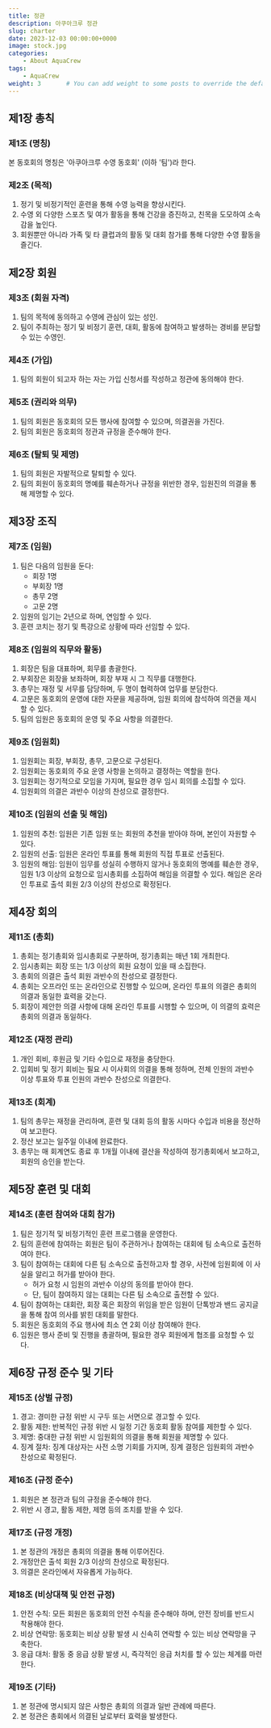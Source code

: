 ```yaml
---
title: 정관
description: 아쿠아크루 정관
slug: charter
date: 2023-12-03 00:00:00+0000
image: stock.jpg
categories:
    - About AquaCrew
tags:
    - AquaCrew
weight: 3       # You can add weight to some posts to override the default sorting (date descending)
---
```


## 제1장 총칙
### 제1조 (명칭)
본 동호회의 명칭은 '아쿠아크루 수영 동호회' (이하 '팀')라 한다.
### 제2조 (목적)
1. 정기 및 비정기적인 훈련을 통해 수영 능력을 향상시킨다.
2. 수영 외 다양한 스포츠 및 여가 활동을 통해 건강을 증진하고, 친목을 도모하여 소속감을 높인다.
3. 회원뿐만 아니라 가족 및 타 클럽과의 활동 및 대회 참가를 통해 다양한 수영 활동을 즐긴다. 

## 제2장 회원
### 제3조 (회원 자격)
1. 팀의 목적에 동의하고 수영에 관심이 있는 성인.
2. 팀이 주최하는 정기 및 비정기 훈련, 대회, 활동에 참여하고 발생하는 경비를 분담할 수 있는 수영인. 

### 제4조 (가입)
1. 팀의 회원이 되고자 하는 자는 가입 신청서를 작성하고 정관에 동의해야 한다.

### 제5조 (권리와 의무)
1. 팀의 회원은 동호회의 모든 행사에 참여할 수 있으며, 의결권을 가진다.
2. 팀의 회원은 동호회의 정관과 규정을 준수해야 한다.

### 제6조 (탈퇴 및 제명)
1. 팀의 회원은 자발적으로 탈퇴할 수 있다.
2. 팀의 회원이 동호회의 명예를 훼손하거나 규정을 위반한 경우, 임원진의 의결을 통해 제명할 수 있다.

## 제3장 조직
### 제7조 (임원)
1. 팀은 다음의 임원을 둔다:
   * 회장 1명
   * 부회장 1명
   * 총무 2명
   * 고문 2명
2. 임원의 임기는 2년으로 하며, 연임할 수 있다.
3. 훈련 코치는 정기 및 특강으로 상황에 따라 선임할 수 있다.

### 제8조 (임원의 직무와 활동)
1. 회장은 팀을 대표하며, 회무를 총괄한다.
2. 부회장은 회장을 보좌하며, 회장 부재 시 그 직무를 대행한다.
3. 총무는 재정 및 서무를 담당하며, 두 명이 협력하여 업무를 분담한다.
4. 고문은 동호회의 운영에 대한 자문을 제공하며, 임원 회의에 참석하여 의견을 제시할 수 있다.
5. 팀의 임원은 동호회의 운영 및 주요 사항을 의결한다.

### 제9조 (임원회)
1. 임원회는 회장, 부회장, 총무, 고문으로 구성된다.
2. 임원회는 동호회의 주요 운영 사항을 논의하고 결정하는 역할을 한다.
3. 임원회는 정기적으로 모임을 가지며, 필요한 경우 임시 회의를 소집할 수 있다.
4. 임원회의 의결은 과반수 이상의 찬성으로 결정한다.

### 제10조 (임원의 선출 및 해임)
1. 임원의 추천: 임원은 기존 임원 또는 회원의 추천을 받아야 하며, 본인이 자원할 수 있다.
2. 임원의 선출: 임원은 온라인 투표를 통해 회원의 직접 투표로 선출된다.
3. 임원의 해임: 임원이 임무를 성실히 수행하지 않거나 동호회의 명예를 훼손한 경우, 임원 1/3 이상의 요청으로 임시총회를 소집하여 해임을 의결할 수 있다. 해임은 온라인 투표로 출석 회원 2/3 이상의 찬성으로 확정된다.

## 제4장 회의
### 제11조 (총회)
1. 총회는 정기총회와 임시총회로 구분하며, 정기총회는 매년 1회 개최한다.
2. 임시총회는 회장 또는 1/3 이상의 회원 요청이 있을 때 소집한다.
3. 총회의 의결은 출석 회원 과반수의 찬성으로 결정한다.
4. 총회는 오프라인 또는 온라인으로 진행할 수 있으며, 온라인 투표의 의결은 총회의 의결과 동일한 효력을 갖는다.
5. 회장이 제안한 의결 사항에 대해 온라인 투표를 시행할 수 있으며, 이 의결의 효력은 총회의 의결과 동일하다.

### 제12조 (재정 관리)
1. 개인 회비, 후원금 및 기타 수입으로 재정을 충당한다.
2. 입회비 및 정기 회비는 필요 시 이사회의 의결을 통해 정하며, 전체 인원의 과반수 이상 투표와 투표 인원의 과반수 찬성으로 의결한다.

### 제13조 (회계)
1. 팀의 총무는 재정을 관리하며, 훈련 및 대회 등의 활동 시마다 수입과 비용을 정산하여 보고한다.
2. 정산 보고는 일주일 이내에 완료한다.
3. 총무는 매 회계연도 종료 후 1개월 이내에 결산을 작성하여 정기총회에서 보고하고, 회원의 승인을 받는다.

## 제5장 훈련 및 대회
### 제14조 (훈련 참여와 대회 참가)
1. 팀은 정기적 및 비정기적인 훈련 프로그램을 운영한다.
2. 팀의 훈련에 참여하는 회원은 팀이 주관하거나 참여하는 대회에 팀 소속으로 출전하여야 한다.
3. 팀이 참여하는 대회에 다른 팀 소속으로 출전하고자 할 경우, 사전에 임원회에 이 사실을 알리고 허가를 받아야 한다.
   * 허가 요청 시 임원의 과반수 이상의 동의를 받아야 한다.
   * 단, 팀이 참여하지 않는 대회는 다른 팀 소속으로 출전할 수 있다.
4. 팀이 참여하는 대회란, 회장 혹은 회장의 위임을 받은 임원이 단톡방과 밴드 공지글을 통해 참여 의사를 밝힌 대회를 말한다.
5. 회원은 동호회의 주요 행사에 최소 연 2회 이상 참여해야 한다.
6. 임원은 행사 준비 및 진행을 총괄하며, 필요한 경우 회원에게 협조를 요청할 수 있다. 

## 제6장 규정 준수 및 기타
### 제15조 (상벌 규정)
1. 경고: 경미한 규정 위반 시 구두 또는 서면으로 경고할 수 있다.
2. 활동 제한: 반복적인 규정 위반 시 일정 기간 동호회 활동 참여를 제한할 수 있다.
3. 제명: 중대한 규정 위반 시 임원회의 의결을 통해 회원을 제명할 수 있다.
4. 징계 절차: 징계 대상자는 사전 소명 기회를 가지며, 징계 결정은 임원회의 과반수 찬성으로 확정된다.

### 제16조 (규정 준수)
1. 회원은 본 정관과 팀의 규정을 준수해야 한다.
2. 위반 시 경고, 활동 제한, 제명 등의 조치를 받을 수 있다.

### 제17조 (규정 개정)
1. 본 정관의 개정은 총회의 의결을 통해 이루어진다.
2. 개정안은 출석 회원 2/3 이상의 찬성으로 확정된다.
3. 의결은 온라인에서 자유롭게 가능하다.

### 제18조 (비상대책 및 안전 규정)
1. 안전 수칙: 모든 회원은 동호회의 안전 수칙을 준수해야 하며, 안전 장비를 반드시 착용해야 한다.
2. 비상 연락망: 동호회는 비상 상황 발생 시 신속히 연락할 수 있는 비상 연락망을 구축한다.
3. 응급 대처: 활동 중 응급 상황 발생 시, 즉각적인 응급 처치를 할 수 있는 체계를 마련한다.

### 제19조 (기타)
1. 본 정관에 명시되지 않은 사항은 총회의 의결과 일반 관례에 따른다.
2. 본 정관은 총회에서 의결된 날로부터 효력을 발생한다.
